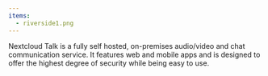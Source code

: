 ```yaml
---
items:
  - riverside1.png
---
```


Nextcloud Talk is a fully self hosted, on-premises audio/video and chat communication service. It features web and mobile apps and is designed to offer the highest degree of security while being easy to use.